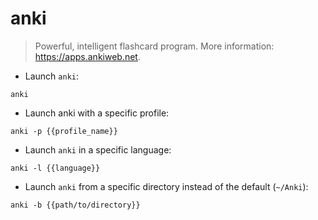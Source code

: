 # anki

> Powerful, intelligent flashcard program.
> More information: <https://apps.ankiweb.net>.

- Launch `anki`:

`anki`

- Launch anki with a specific profile:

`anki -p {{profile_name}}`

- Launch `anki` in a specific language:

`anki -l {{language}}`

- Launch `anki` from a specific directory instead of the default (`~/Anki`):

`anki -b {{path/to/directory}}`
